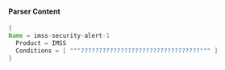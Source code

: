 #### Parser Content
```Java
{
Name = imss-security-alert-1
  Product = IMSS
  Conditions = [ """?????????????????????????????????""" ]
}
```